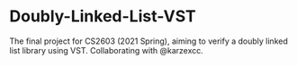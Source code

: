 # Doubly-Linked-List-VST
The final project for CS2603 (2021 Spring), aiming to verify a doubly linked list library using VST. Collaborating with @karzexcc.
